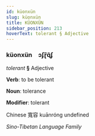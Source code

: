 ```yaml
---
id: küonxün
slug: küonxün
title: KÜONXÜN
sidebar_position: 213
hoverText: tolerant § Adjective
---
```


### küonxün&emsp;<span kind="abugida">ɔʄɽ̃ɋ̃ʄ</span>

*tolerant* **§** Adjective

**Verb**: to be tolerant

**Noun**: tolerance

**Modifier**: tolerant

Chinese 寬容 kuānróng undefined

*Sino-Tibetan Language Family*